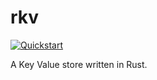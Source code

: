 # rkv

[![Quickstart](https://github.com/ltbringer/rkv/actions/workflows/test.yml/badge.svg)](https://github.com/ltbringer/rkv/actions/workflows/test.yml)

A Key Value store written in Rust.
